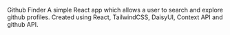 
Github Finder
A simple React app which allows a user to search and explore github profiles.
Created using React, TailwindCSS, DaisyUI, Context API and github API.
